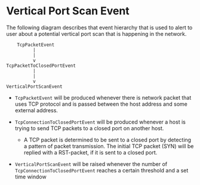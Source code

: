 # Vertical Port Scan Event

The following diagram describes that event hierarchy that is used to alert to user about a potential vertical port scan that is happening in the network.

```
    TcpPacketEvent
          |
          |
          v
TcpPacketToClosedPortEvent
          |
          |
          v
VerticalPortScanEvent
```

+ `TcpPacketEvent` will be produced whenever there is network packet that uses TCP protocol and is passed between the host address and some external address.

+ `TcpConnectionToClosedPortEvent` will be produced whenever a host is trying to send TCP packets to a closed port on another host.
	+ A TCP packet is determined to be sent to a closed port by detecting a pattern of packet transmission. The initial TCP packet (SYN) will be replied with a RST-packet, if it is sent to a closed port.

+ `VerticalPortScanEvent` will be raised whenever the number of `TcpConnectionToClosedPortEvent` reaches a certain threshold and a set time window
